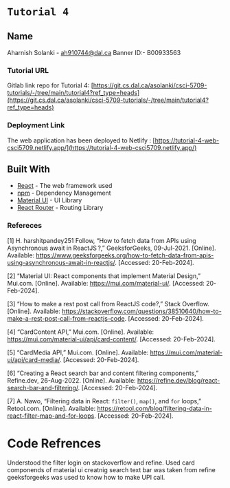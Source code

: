 # `Tutorial 4`

## Name 
Aharnish Solanki - [ah910744@dal.ca](ah910744@dal.ca) 
Banner ID:- B00933563

### Tutorial URL

Gitlab link repo for Tutorial 4: [https://git.cs.dal.ca/asolanki/csci-5709-tutorials/-/tree/main/tutorial4?ref_type=heads](https://git.cs.dal.ca/asolanki/csci-5709-tutorials/-/tree/main/tutorial4?ref_type=heads)

### Deployment Link

The web application has been deployed to Netlify : [https://tutorial-4-web-csci5709.netlify.app/](https://tutorial-4-web-csci5709.netlify.app/)

## Built With

- [React](https://legacy.reactjs.org/docs/getting-started.html/) - The web framework used
- [npm](https://docs.npmjs.com/) - Dependency Management
- [Material UI](https://material-ui.com/) - UI Library
- [React Router](https://reactrouter.com/) - Routing Library

### Refereces

[1]	H. harshitpandey251 Follow, “How to fetch data from APIs using Asynchronous await in ReactJS ?,” GeeksforGeeks, 09-Jul-2021. [Online]. Available: https://www.geeksforgeeks.org/how-to-fetch-data-from-apis-using-asynchronous-await-in-reactjs/. [Accessed: 20-Feb-2024].

[2]	“Material UI: React components that implement Material Design,” Mui.com. [Online]. Available: https://mui.com/material-ui/. [Accessed: 20-Feb-2024].

[3]	“How to make a rest post call from ReactJS code?,” Stack Overflow. [Online]. Available: https://stackoverflow.com/questions/38510640/how-to-make-a-rest-post-call-from-reactjs-code. [Accessed: 20-Feb-2024].

[4]	“CardContent API,” Mui.com. [Online]. Available: https://mui.com/material-ui/api/card-content/. [Accessed: 20-Feb-2024].

[5]	“CardMedia API,” Mui.com. [Online]. Available: https://mui.com/material-ui/api/card-media/. [Accessed: 20-Feb-2024].

[6]	“Creating a React search bar and content filtering components,” Refine.dev, 26-Aug-2022. [Online]. Available: https://refine.dev/blog/react-search-bar-and-filtering/. [Accessed: 20-Feb-2024].

[7]	A. Nawo, “Filtering data in React: `filter()`, `map()`, and `for` loops,” Retool.com. [Online]. Available: https://retool.com/blog/filtering-data-in-react-filter-map-and-for-loops. [Accessed: 20-Feb-2024].

# Code Refrences
Understood the filter login on stackoverflow and refine.
Used card componends of material ui
creatnig search text bar was taken from refine
geeksforgeeks was used to know how to make UPI call.